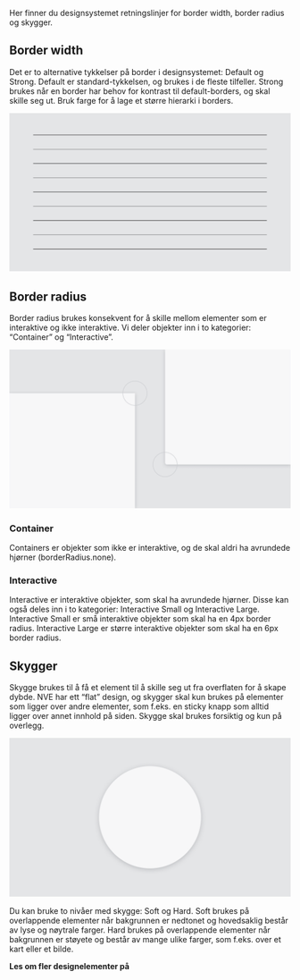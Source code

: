 <PageHeader title="Visuell form" imagePath="Visuell form" ></PageHeader>

Her finner du designsystemet retningslinjer for border width, border radius og skygger.

## Border width

Det er to alternative tykkelser på border i designsystemet: Default og Strong. Default er standard-tykkelsen, og brukes i de fleste tilfeller. Strong brukes når en border har behov for kontrast til default-borders, og skal skille seg ut. Bruk farge for å lage et større hierarki i borders.

 <img src="../../assets/images/border.png" width="auto" >

## Border radius

Border radius brukes konsekvent for å skille mellom elementer som er interaktive og ikke interaktive. Vi deler objekter inn i to kategorier: “Container” og “Interactive”.

 <img src="../../assets/images/radius.png" width="auto" >

### Container

Containers er objekter som ikke er interaktive, og de skal aldri ha avrundede hjørner (borderRadius.none).

### Interactive

Interactive er interaktive objekter, som skal ha avrundede hjørner. Disse kan også deles inn i to kategorier: Interactive Small og Interactive Large. Interactive Small er små interaktive objekter som skal ha en 4px border radius. Interactive Large er større interaktive objekter som skal ha en 6px border radius.

## Skygger

Skygge brukes til å få et element til å skille seg ut fra overflaten for å skape dybde. NVE har ett “flat” design, og skygger skal kun brukes på elementer som ligger over andre elementer, som f.eks. en sticky knapp som alltid ligger over annet innhold på siden. Skygge skal brukes forsiktig og kun på overlegg.

 <img src="../../assets/images/skygger.png" width="auto" >

Du kan bruke to nivåer med skygge: Soft og Hard. Soft brukes på overlappende elementer når bakgrunnen er nedtonet og hovedsaklig består av lyse og nøytrale farger. Hard brukes på overlappende elementer når bakgrunnen er støyete og består av mange ulike farger, som f.eks. over et kart eller et bilde.

**Les om fler designelementer på**
<LinkButton URL="https://nve.frontify.com/" text="Profil og primitiver" :openInNewTab="true"/>
